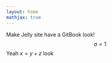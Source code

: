 ```yaml
---
layout: home
mathjax: true
---
```

<script type="text/javascript"> 
  MathJax.Hub.Queue(["Typeset",MathJax.Hub]); 
  MathJax.Hub.Typeset();
</script>

Make Jelly site have a GitBook look!
$$a = 1$$
Yeah $x=y+z$ look
